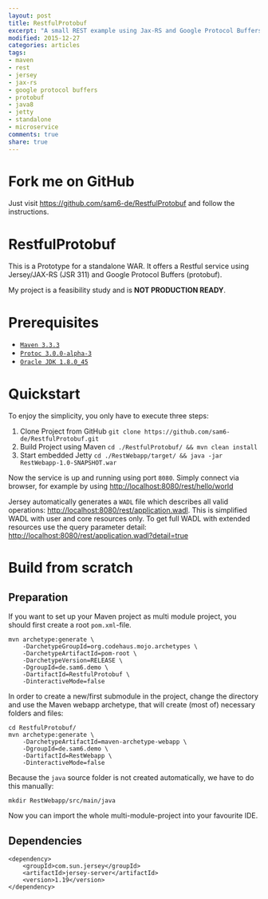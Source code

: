```yaml
---
layout: post
title: RestfulProtobuf
excerpt: "A small REST example using Jax-RS and Google Protocol Buffers, managed by Maven and runs on Java 8"
modified: 2015-12-27
categories: articles
tags:
- maven
- rest
- jersey
- jax-rs
- google protocol buffers
- protobuf
- java8
- jetty
- standalone
- microservice
comments: true
share: true
---
```


# Fork me on GitHub
Just visit <https://github.com/sam6-de/RestfulProtobuf> and follow the instructions.

# RestfulProtobuf
This is a Prototype for a standalone WAR. It offers a Restful service using Jersey/JAX-RS (JSR 311) and Google Protocol Buffers (protobuf).

My project is a feasibility study and is **NOT PRODUCTION READY**.

# Prerequisites
- [`Maven 3.3.3`](http://maven.apache.org/)
- [`Protoc 3.0.0-alpha-3`](https://github.com/google/protobuf/releases)
- [`Oracle JDK 1.8.0_45`](http://www.oracle.com/technetwork/java/javase/downloads/jdk8-downloads-2133151.html)

# Quickstart
To enjoy the simplicity, you only have to execute three steps:

1. Clone Project from GitHub `git clone https://github.com/sam6-de/RestfulProtobuf.git`
2. Build Project using Maven `cd ./RestfulProtobuf/ && mvn clean install`
3. Start embedded Jetty `cd ./RestWebapp/target/ && java -jar RestWebapp-1.0-SNAPSHOT.war`

Now the service is up and running using port `8080`. Simply connect via browser, for example by using [http://localhost:8080/rest/hello/world](http://localhost:8080/rest/hello/world)

Jersey automatically generates a `WADL` file which describes all valid operations: [http://localhost:8080/rest/application.wadl](http://localhost:8080/rest/application.wadl).
This is simplified WADL with user and core resources only. To get full WADL with extended resources use the query parameter detail: [http://localhost:8080/rest/application.wadl?detail=true](http://localhost:8080/rest/application.wadl?detail=true)

# Build from scratch
## Preparation
If you want to set up your Maven project as multi module project, you should first create a root `pom.xml`-file.

    mvn archetype:generate \
        -DarchetypeGroupId=org.codehaus.mojo.archetypes \
        -DarchetypeArtifactId=pom-root \
        -DarchetypeVersion=RELEASE \
        -DgroupId=de.sam6.demo \
        -DartifactId=RestfulProtobuf \
        -DinteractiveMode=false
In order to create a new/first submodule in the project, change the directory and use the Maven webapp archetype, that will create (most of) necessary folders and files:

    cd RestfulProtobuf/
    mvn archetype:generate \
        -DarchetypeArtifactId=maven-archetype-webapp \
        -DgroupId=de.sam6.demo \
        -DartifactId=RestWebapp \
        -DinteractiveMode=false
Because the `java` source folder is not created automatically, we have to do this manually:

    mkdir RestWebapp/src/main/java

Now you can import the whole multi-module-project into your favourite IDE.

## Dependencies
    <dependency>
        <groupId>com.sun.jersey</groupId>
        <artifactId>jersey-server</artifactId>
        <version>1.19</version>
    </dependency>
